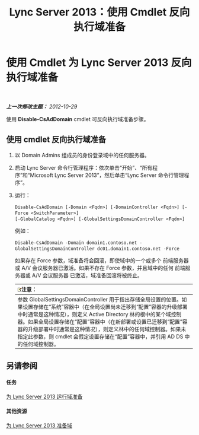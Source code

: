 ﻿---
title: Lync Server 2013：使用 Cmdlet 反向执行域准备
TOCTitle: 使用 Cmdlet 反向执行域准备
ms:assetid: 014dba5d-fcb3-44c9-9d63-ae0755276dac
ms:mtpsurl: https://technet.microsoft.com/zh-cn/library/Gg398071(v=OCS.15)
ms:contentKeyID: 49311804
ms.date: 05/19/2016
mtps_version: v=OCS.15
ms.translationtype: HT
---

# 使用 Cmdlet 为 Lync Server 2013 反向执行域准备

 

_**上一次修改主题：** 2012-10-29_

使用 **Disable-CsAdDomain** cmdlet 可反向执行域准备步骤。

## 使用 cmdlet 反向执行域准备

1.  以 Domain Admins 组成员的身份登录域中的任何服务器。

2.  启动 Lync Server 命令行管理程序：依次单击“开始”、“所有程序”和“Microsoft Lync Server 2013”，然后单击“Lync Server 命令行管理程序”。

3.  运行：
    
        Disable-CsAdDomain [-Domain <Fqdn>] [-DomainController <Fqdn>] [-Force <SwitchParameter>] 
        [-GlobalCatalog <Fqdn>] [-GlobalSettingsDomainController <Fqdn>] 
    
    例如：
    
        Disable-CsAdDomain -Domain domain1.contoso.net -GlobalSettingsDomainController dc01.domain1.contoso.net -Force
    
    如果存在 Force 参数，域准备将会回滚，即使域中的一个或多个 前端服务器或 A/V 会议服务器已激活。如果不存在 Force 参数，并且域中的任何 前端服务器或 A/V 会议服务器 已激活，域准备回滚将被终止。
    
    <table>
    <thead>
    <tr class="header">
    <th><img src="images/Dn783119.note(OCS.15).gif" title="note" alt="note" />注意：</th>
    </tr>
    </thead>
    <tbody>
    <tr class="odd">
    <td>参数 GlobalSettingsDomainController 用于指出存储全局设置的位置。如果设置存储在“系统”容器中（在全局设置尚未迁移到“配置”容器的升级部署中时通常是这种情况），则定义 Active Directory 林的根中的某个域控制器。如果全局设置存储在“配置”容器中（在新部署或设置已迁移到“配置”容器的升级部署中时通常是这种情况），则定义林中的任何域控制器。如果未指定此参数，则 cmdlet 会假定设置存储在“配置”容器中，并引用 AD DS 中的任何域控制器。</td>
    </tr>
    </tbody>
    </table>


## 另请参阅

#### 任务

[为 Lync Server 2013 运行域准备](lync-server-2013-running-domain-preparation.md)  

#### 其他资源

[为 Lync Server 2013 准备域](lync-server-2013-preparing-domains.md)


